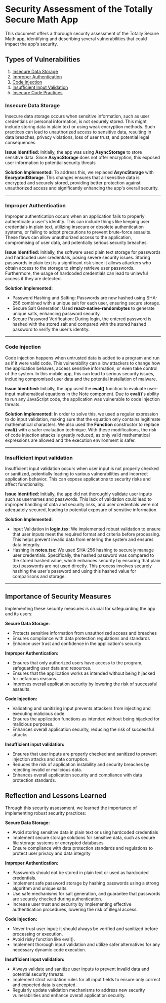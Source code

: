 # Security Assessment of the Totally Secure Math App

This document offers a thorough security assessment of the Totally Secure Math app, identifying and describing several vulnerabilities that could impact the app's security.

## Types of Vulnerabilities

1. [Insecure Data Storage](#insecure-data-storage)
2. [Improper Authentication](#improper-authentication)
3. [Code Injection](#code-injection)
4. [Insufficient Input Validation](#insufficient-input-validation)
5. [Insecure Code Practices](#insecure-code-practices)

### Insecure Data Storage

Insecure data storage occurs when sensitive information, such as user credentials or personal information, is not securely stored. This might include storing data in plain text or using weak encryption methods. Such practices can lead to unauthorized access to sensitive data, resulting in data breaches, privacy violations, loss of user trust, and potential legal consequences.

**Issue Identified:** Initially, the app was using **AsyncStorage** to store sensitive data. Since **AsyncStorage** does not offer encryption, this exposed user information to potential security threats

**Solution Implemented:** To address this, we replaced **AsyncStorage** with **EncryptedStorage**. This changes ensures that all sensitive data is encrypted and securely stored, providing better protection against unauthorized access and significantly enhancing the app's overall security.

---

### Improper Authentication

Improper authentication occurs when an application fails to properly authenticate a user's identity. This can include things like keeping user credentials in plain text, utilizing insecure or obsolete authentication systems, or failing to adopt precautions to prevent brute-force assaults. These flaws can allow unauthorized access to the application, compromising of user data, and potentially serious security breaches.

**Issue Identified:** Initially, the software used plain text storage for passwords and hardcoded user credentials, posing severe security issues. Storing passwords in plain text is a significant risk since it allows attackers who obtain access to the storage to simply retrieve user passwords. Furthermore, the usage of hardcoded credentials can lead to unlawful access if they are detected.

**Solution Implemented:**

- Password Hashing and Salting: Passwords are now hashed using SHA-256 combined with a unique salt for each user, ensuring secure storage.
- Secure Salt Generation: Used **react-native-randombytes** to generate unique salts, enhancing password security.
- Secure Password Verification: During login, the entered password is hashed with the stored salt and compared with the stored hashed password to verify the user's identity.

---

### Code Injection

Code injection happens when untrusted data is added to a program and run as if it were valid code. This vulnerability can allow attackers to change how the application behaves, access sensitive information, or even take control of the system. In this mobile app, this can lead to serious security issues, including compromised user data and the potential installation of malware.

**Issue Identified:** Initially, the app used the **eval()** function to evaluate user-input mathematical equations in the Note component. Due to **eval()**'s ability to run any JavaScript code, the application was vulnerable to code injection threats.

**Solution Implemented:** In order to solve this, we used a regular expression to do input validation, making sure that the equation only contains legitimate mathematical characters. We also used the **Function** constructor to replace **eval()** with a safer evaluation technique. With these modifications, the risk of code injection attacks is greatly reduced, as only valid mathematical expressions are allowed and the execution environment is safer.

---

### Insufficient input validation

Insufficient input validation occurs when user input is not properly checked or sanitized, potentially leading to various vulnerabilities and incorrect application behavior. This can expose applications to security risks and affect functionality.

**Issue Identified:** Initially, the app did not thoroughly validate user inputs such as usernames and passwords. This lack of validation could lead to improper handling of data and security risks, and user credentials were not adequately secured, leading to potential exposure of sensitive information.

**Solution Implemented:**

- Input Validation in **login.tsx**: We implemented robust validation to ensure that user inputs meet the required format and criteria before processing. This helps prevent invalid data from entering the system and ensures data integrity.
- Hashing in **notes.tsx**: We used SHA-256 hashing to securely manage user credentials. Specifically, the hashed password was compared to the stored hashed value, which enhances security by ensuring that plain text passwords are not used directly. This process involves securely hashing the user's password and using this hashed value for comparisons and storage.

---

## Importance of Security Measures

Implementing these security measures is crucial for safeguarding the app and its users:

**Secure Data Storage:**

- Protects sensitive information from unauthorized access and breaches
- Ensures compliance with data protection regulations and standards
- Enhance user trust and confidence in the application's security

**Improper Authentication:**

- Ensures that only authorized users have access to the program, safeguarding user data and resources.
- Ensures that the application works as intended without being hijacked for nefarious reasons.
- Improves overall application security by lowering the risk of successful assaults.

**Code Injection:**

- Validating and sanitizing input prevents attackers from injecting and executing malicious code.
- Ensures the application functions as intended without being hijacked for malicious purposes.
- Enhances overall application security, reducing the risk of successful attacks

**Insufficient input validation:**

- Ensures that user inputs are properly checked and sanitized to prevent injection attacks and data corruption.
- Reduces the risk of application instability and security breaches by rejecting invalid or malicious data.
- Enhances overall application security and compliance with data protection standards.

## Reflection and Lessons Learned

Through this security assessment, we learned the importance of implementing robust security practices:

**Secure Data Storage:**

- Avoid storing sensitive data in plain text or using hardcoded credentials
- Implement secure storage solutions for sensitive data, such as secure file storage systems or encrypted databases
- Ensure compliance with data protection standards and regulations to protect user privacy and data integrity

**Improper Authentication:**

- Passwords should not be stored in plain text or used as hardcoded credentials.
- Implement safe password storage by hashing passwords using a strong algorithm and unique salts.
- Use safe mechanisms for salt generation, and guarantee that passwords are securely checked during authentication.
- Increase user trust and security by implementing effective authentication procedures, lowering the risk of illegal access.

**Code Injection:**

- Never trust user input: it should always be verified and sanitized before processing or execution.
- Avoid risky function like eval().
- Implement thorough input validation and utilize safer alternatives for any necessary dynamic code execution.

**Insufficient input validation:**

- Always validate and sanitize user inputs to prevent invalid data and potential security threats.
- Implement strict validation rules for all input fields to ensure only correct and expected data is accepted.
- Regularly update validation mechanisms to address new security vulnerabilities and enhance overall application security.
